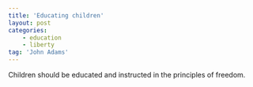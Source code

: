 ```yaml
---
title: 'Educating children'
layout: post
categories:
    - education
    - liberty
tag: 'John Adams'
---
```


Children should be educated and instructed in the principles of freedom.